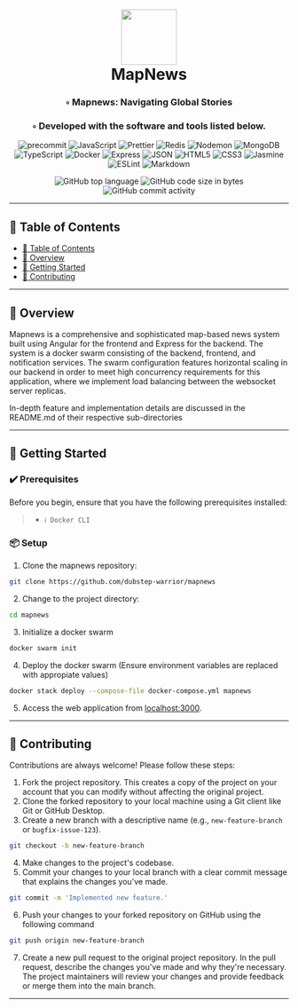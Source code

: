 <div align="center">
<h1 align="center">
<img src="https://cdn.iconscout.com/icon/free/png-256/free-map-and-location-2569358-2148268.png" width="100" />
<br>MapNews
</h1>
<h3>◦ Mapnews: Navigating Global Stories</h3>
<h3>◦ Developed with the software and tools listed below.</h3>

<p align="center">
<img src="https://img.shields.io/badge/precommit-FAB040.svg?style&logo=pre-commit&logoColor=black" alt="precommit" />
<img src="https://img.shields.io/badge/JavaScript-F7DF1E.svg?style&logo=JavaScript&logoColor=black" alt="JavaScript" />
<img src="https://img.shields.io/badge/Prettier-F7B93E.svg?style&logo=Prettier&logoColor=black" alt="Prettier" />
<img src="https://img.shields.io/badge/Redis-DC382D.svg?style&logo=Redis&logoColor=white" alt="Redis" />
<img src="https://img.shields.io/badge/Nodemon-76D04B.svg?style&logo=Nodemon&logoColor=white" alt="Nodemon" />

<img src="https://img.shields.io/badge/MongoDB-47A248.svg?style&logo=MongoDB&logoColor=white" alt="MongoDB" />
<img src="https://img.shields.io/badge/TypeScript-3178C6.svg?style&logo=TypeScript&logoColor=white" alt="TypeScript" />
<img src="https://img.shields.io/badge/Docker-2496ED.svg?style&logo=Docker&logoColor=white" alt="Docker" />
<img src="https://img.shields.io/badge/Express-000000.svg?style&logo=Express&logoColor=white" alt="Express" />
<img src="https://img.shields.io/badge/JSON-000000.svg?style&logo=JSON&logoColor=white" alt="JSON" />

  
<img src="https://img.shields.io/badge/css3-%231572B6.svg?style&logo=css3&logoColor=white" alt="HTML5" />
<img src="https://img.shields.io/badge/HTML5-E34F26.svg?style&logo=HTML5&logoColor=white" alt="CSS3" />
<img src="https://img.shields.io/badge/Jasmine-8A4182.svg?style&logo=Jasmine&logoColor=white" alt="Jasmine" />

<img src="https://img.shields.io/badge/ESLint-4B32C3.svg?style&logo=ESLint&logoColor=white" alt="ESLint" /> 
<img src="https://img.shields.io/badge/Markdown-000000.svg?style&logo=Markdown&logoColor=white" alt="Markdown" />  
</p>

<img src="https://img.shields.io/github/languages/top/dubstep-warrior/mapnews?style&color=5D6D7E" alt="GitHub top language" />
<img src="https://img.shields.io/github/languages/code-size/dubstep-warrior/mapnews?style&color=5D6D7E" alt="GitHub code size in bytes" />
<img src="https://img.shields.io/github/commit-activity/m/dubstep-warrior/mapnews?style&color=5D6D7E" alt="GitHub commit activity" />
</div>

---


## 📒 Table of Contents

- [📒 Table of Contents](#-table-of-contents)
- [📍 Overview](#-overview)   
- [🚀 Getting Started](#-getting-started) 
- [🤝 Contributing](#-contributing) 

---

## 📍 Overview

Mapnews is a comprehensive and sophisticated map-based news system built using Angular for the frontend and Express for the backend. The system is a docker swarm consisting of the backend, frontend, and notification services. The swarm configuration features horizontal scaling in our backend in order to meet high concurrency requirements for this application, where we implement load balancing between the websocket server replicas.  

In-depth feature and implementation details are discussed in the README.md of their respective sub-directories

---

## 🚀 Getting Started

### ✔️ Prerequisites

Before you begin, ensure that you have the following prerequisites installed:

> - `ℹ️ Docker CLI` 

### 📦 Setup

1. Clone the mapnews repository:

```sh
git clone https://github.com/dubstep-warrior/mapnews
```

2. Change to the project directory:

```sh
cd mapnews
```

3. Initialize a docker swarm

```sh
docker swarm init
``` 

4. Deploy the docker swarm (Ensure environment variables are replaced with appropiate values)

```sh
docker stack deploy --compose-file docker-compose.yml mapnews
``` 

5. Access the web application from [localhost:3000](http://localhost:3000/).
---

## 🤝 Contributing

Contributions are always welcome! Please follow these steps:

1. Fork the project repository. This creates a copy of the project on your account that you can modify without affecting the original project.
2. Clone the forked repository to your local machine using a Git client like Git or GitHub Desktop.
3. Create a new branch with a descriptive name (e.g., `new-feature-branch` or `bugfix-issue-123`).

```sh
git checkout -b new-feature-branch
```

4. Make changes to the project's codebase.
5. Commit your changes to your local branch with a clear commit message that explains the changes you've made.

```sh
git commit -m 'Implemented new feature.'
```

6. Push your changes to your forked repository on GitHub using the following command

```sh
git push origin new-feature-branch
```

7. Create a new pull request to the original project repository. In the pull request, describe the changes you've made and why they're necessary.
   The project maintainers will review your changes and provide feedback or merge them into the main branch.

---